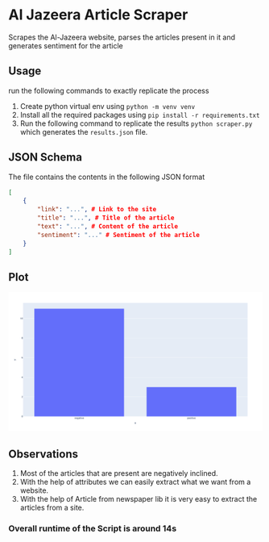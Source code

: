 # Al Jazeera Article Scraper

Scrapes the Al-Jazeera website, parses the articles present in it and generates sentiment for the article

## Usage

run the following commands to exactly replicate the process

1. Create python virtual env using `python -m venv venv`
2. Install all the required packages using `pip install -r requirements.txt` 
3. Run the following command to replicate the results `python scraper.py` which generates the `results.json` file.

## JSON Schema

The file contains the contents in the following JSON format
```json
[
    {
        "link": "...", # Link to the site
        "title": "...", # Title of the article
        "text": "...", # Content of the article
        "sentiment": "..." # Sentiment of the article
    }
]
```

## Plot
![Plot](./sentiment_plot.png)


## Observations
1. Most of the articles that are present are negatively inclined.
2. With the help of attributes we can easily extract what we want from a website.
3. With the help of Article from newspaper lib it is very easy to extract the articles from a site.

### Overall runtime of the Script is around 14s